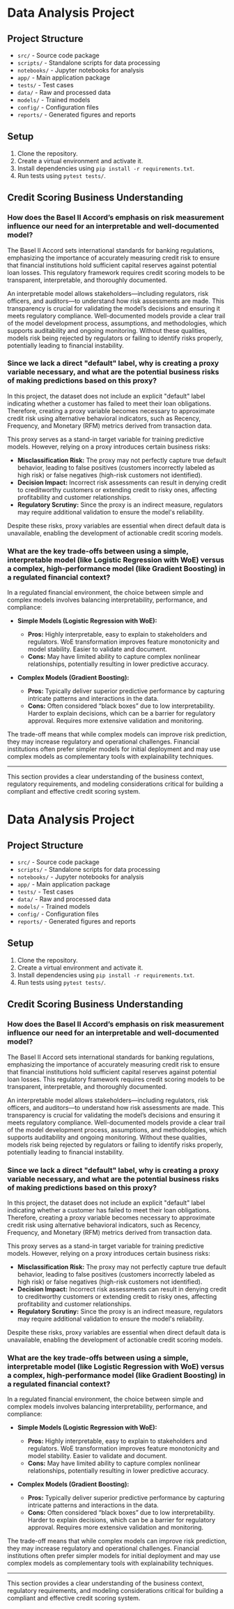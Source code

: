 # Data Analysis Project

## Project Structure
- `src/` - Source code package
- `scripts/` - Standalone scripts for data processing
- `notebooks/` - Jupyter notebooks for analysis
- `app/` - Main application package
- `tests/` - Test cases
- `data/` - Raw and processed data
- `models/` - Trained models
- `config/` - Configuration files
- `reports/` - Generated figures and reports

## Setup
1. Clone the repository.
2. Create a virtual environment and activate it.
3. Install dependencies using `pip install -r requirements.txt`.
4. Run tests using `pytest tests/`.

## Credit Scoring Business Understanding

### How does the Basel II Accord’s emphasis on risk measurement influence our need for an interpretable and well-documented model?

The Basel II Accord sets international standards for banking regulations, emphasizing the importance of accurately measuring credit risk to ensure that financial institutions hold sufficient capital reserves against potential loan losses. This regulatory framework requires credit scoring models to be transparent, interpretable, and thoroughly documented. 

An interpretable model allows stakeholders—including regulators, risk officers, and auditors—to understand how risk assessments are made. This transparency is crucial for validating the model’s decisions and ensuring it meets regulatory compliance. Well-documented models provide a clear trail of the model development process, assumptions, and methodologies, which supports auditability and ongoing monitoring. Without these qualities, models risk being rejected by regulators or failing to identify risks properly, potentially leading to financial instability.

### Since we lack a direct "default" label, why is creating a proxy variable necessary, and what are the potential business risks of making predictions based on this proxy?

In this project, the dataset does not include an explicit "default" label indicating whether a customer has failed to meet their loan obligations. Therefore, creating a proxy variable becomes necessary to approximate credit risk using alternative behavioral indicators, such as Recency, Frequency, and Monetary (RFM) metrics derived from transaction data.

This proxy serves as a stand-in target variable for training predictive models. However, relying on a proxy introduces certain business risks:

- **Misclassification Risk:** The proxy may not perfectly capture true default behavior, leading to false positives (customers incorrectly labeled as high risk) or false negatives (high-risk customers not identified).
- **Decision Impact:** Incorrect risk assessments can result in denying credit to creditworthy customers or extending credit to risky ones, affecting profitability and customer relationships.
- **Regulatory Scrutiny:** Since the proxy is an indirect measure, regulators may require additional validation to ensure the model's reliability.

Despite these risks, proxy variables are essential when direct default data is unavailable, enabling the development of actionable credit scoring models.

### What are the key trade-offs between using a simple, interpretable model (like Logistic Regression with WoE) versus a complex, high-performance model (like Gradient Boosting) in a regulated financial context?

In a regulated financial environment, the choice between simple and complex models involves balancing interpretability, performance, and compliance:

- **Simple Models (Logistic Regression with WoE):**
  - **Pros:** Highly interpretable, easy to explain to stakeholders and regulators. WoE transformation improves feature monotonicity and model stability. Easier to validate and document.
  - **Cons:** May have limited ability to capture complex nonlinear relationships, potentially resulting in lower predictive accuracy.

- **Complex Models (Gradient Boosting):**
  - **Pros:** Typically deliver superior predictive performance by capturing intricate patterns and interactions in the data.
  - **Cons:** Often considered “black boxes” due to low interpretability. Harder to explain decisions, which can be a barrier for regulatory approval. Requires more extensive validation and monitoring.

The trade-off means that while complex models can improve risk prediction, they may increase regulatory and operational challenges. Financial institutions often prefer simpler models for initial deployment and may use complex models as complementary tools with explainability techniques.

---

This section provides a clear understanding of the business context, regulatory requirements, and modeling considerations critical for building a compliant and effective credit scoring system.

# Data Analysis Project

## Project Structure
- `src/` - Source code package
- `scripts/` - Standalone scripts for data processing
- `notebooks/` - Jupyter notebooks for analysis
- `app/` - Main application package
- `tests/` - Test cases
- `data/` - Raw and processed data
- `models/` - Trained models
- `config/` - Configuration files
- `reports/` - Generated figures and reports

## Setup
1. Clone the repository.
2. Create a virtual environment and activate it.
3. Install dependencies using `pip install -r requirements.txt`.
4. Run tests using `pytest tests/`.

## Credit Scoring Business Understanding

### How does the Basel II Accord’s emphasis on risk measurement influence our need for an interpretable and well-documented model?

The Basel II Accord sets international standards for banking regulations, emphasizing the importance of accurately measuring credit risk to ensure that financial institutions hold sufficient capital reserves against potential loan losses. This regulatory framework requires credit scoring models to be transparent, interpretable, and thoroughly documented. 

An interpretable model allows stakeholders—including regulators, risk officers, and auditors—to understand how risk assessments are made. This transparency is crucial for validating the model’s decisions and ensuring it meets regulatory compliance. Well-documented models provide a clear trail of the model development process, assumptions, and methodologies, which supports auditability and ongoing monitoring. Without these qualities, models risk being rejected by regulators or failing to identify risks properly, potentially leading to financial instability.

### Since we lack a direct "default" label, why is creating a proxy variable necessary, and what are the potential business risks of making predictions based on this proxy?

In this project, the dataset does not include an explicit "default" label indicating whether a customer has failed to meet their loan obligations. Therefore, creating a proxy variable becomes necessary to approximate credit risk using alternative behavioral indicators, such as Recency, Frequency, and Monetary (RFM) metrics derived from transaction data.

This proxy serves as a stand-in target variable for training predictive models. However, relying on a proxy introduces certain business risks:

- **Misclassification Risk:** The proxy may not perfectly capture true default behavior, leading to false positives (customers incorrectly labeled as high risk) or false negatives (high-risk customers not identified).
- **Decision Impact:** Incorrect risk assessments can result in denying credit to creditworthy customers or extending credit to risky ones, affecting profitability and customer relationships.
- **Regulatory Scrutiny:** Since the proxy is an indirect measure, regulators may require additional validation to ensure the model's reliability.

Despite these risks, proxy variables are essential when direct default data is unavailable, enabling the development of actionable credit scoring models.

### What are the key trade-offs between using a simple, interpretable model (like Logistic Regression with WoE) versus a complex, high-performance model (like Gradient Boosting) in a regulated financial context?

In a regulated financial environment, the choice between simple and complex models involves balancing interpretability, performance, and compliance:

- **Simple Models (Logistic Regression with WoE):**
  - **Pros:** Highly interpretable, easy to explain to stakeholders and regulators. WoE transformation improves feature monotonicity and model stability. Easier to validate and document.
  - **Cons:** May have limited ability to capture complex nonlinear relationships, potentially resulting in lower predictive accuracy.

- **Complex Models (Gradient Boosting):**
  - **Pros:** Typically deliver superior predictive performance by capturing intricate patterns and interactions in the data.
  - **Cons:** Often considered “black boxes” due to low interpretability. Harder to explain decisions, which can be a barrier for regulatory approval. Requires more extensive validation and monitoring.

The trade-off means that while complex models can improve risk prediction, they may increase regulatory and operational challenges. Financial institutions often prefer simpler models for initial deployment and may use complex models as complementary tools with explainability techniques.

---

This section provides a clear understanding of the business context, regulatory requirements, and modeling considerations critical for building a compliant and effective credit scoring system.

